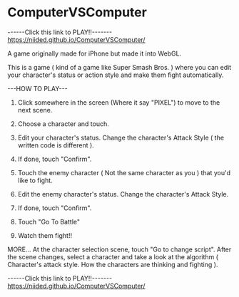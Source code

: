 # ComputerVSComputer

------Click this link to PLAY!!-------
https://niided.github.io/ComputerVSComputer/


A game originally made for iPhone but made it into WebGL.

This is a game ( kind of a game like Super Smash Bros. ) where you can edit your character's status or
action style and make them fight automatically.



---HOW TO PLAY---

1. Click somewhere in the screen (Where it say "PIXEL") to move to the next scene. 
2. Choose a character and touch.
3. Edit your character's status. Change the character's Attack Style ( the written code is different ).
4. If done, touch "Confirm".
5. Touch the enemy character ( Not the same character as you ) that you'd like to fight.
6. Edit the enemy character's status. Change the character's Attack Style.
7. If done, touch "Confirm".
8. Touch "Go To Battle"

7. Watch them fight!! 

MORE...
At the character selection scene, touch "Go to change script".
After the scene changes, select a character and take a look at the algorithm ( Character's attack style.
How the characters are thinking and fighting ).



------Click this link to PLAY!!-------
https://niided.github.io/ComputerVSComputer/
